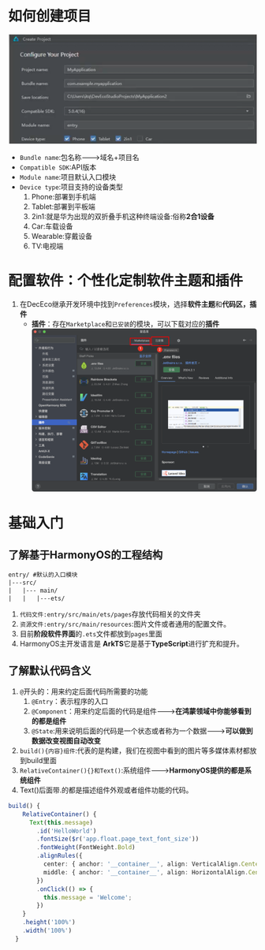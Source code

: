 # 如何创建项目
![图片1](./image/image1.png)
* `Bundle name`:包名称--->域名+项目名
* `Compatible SDK`:API版本
* `Module name`:项目默认入口模块
* `Device type`:项目支持的设备类型
    1. Phone:部署到手机端
    2. Tablet:部署到平板端
    3. 2in1:就是华为出现的双折叠手机这种终端设备:俗称**2合1设备**
    4. Car:车载设备
    5. Wearable:穿戴设备
    6. TV:电视端
# 配置软件：个性化定制软件主题和插件
1. 在DecEco继承开发环境中找到`Preferences`模块，选择**软件主题**和**代码区，插件**
    * **插件**：存在`Marketplace`和`已安装`的模块，可以下载对应的**插件**
    ![图片2](./image/image2.png)    
    

# 基础入门
## 了解基于HarmonyOS的工程结构
```plaintext
entry/ #默认的入口模块
|---src/
|   |--- main/
|   |   |---ets/

```
1. `代码文件:entry/src/main/ets/pages`存放代码相关的文件夹
2. `资源文件:entry/src/main/resources`:图片文件或者通用的配置文件。
3. 目前**阶段软件界面**的`.ets`文件都放到`pages`里面
4. HarmonyOS主开发语言是 **ArkTS**它是基于**TypeScript**进行扩充和提升。
## 了解默认代码含义
1. `@`开头的：用来约定后面代码所需要的功能
   1. `@Entry`：表示程序的入口
   2. `@Component`：用来约定后面的代码是组件--->**在鸿蒙领域中你能够看到的都是组件**
   3. `@State`:用来说明后面的代码是一个状态或者称为一个数据--->**可以做到数据改变视图自动改变**
2. `build(){内容}组件`:代表的是构建，我们在视图中看到的图片等多媒体素材都放到build里面
3. `RelativeContainer(){}和Text()`:系统组件--->**HarmonyOS提供的都是系统组件**
4. Text()后面带.的都是描述组件外观或者组件功能的代码。
```TypeScript
build() {
    RelativeContainer() {
      Text(this.message)
        .id('HelloWorld')
        .fontSize($r('app.float.page_text_font_size'))
        .fontWeight(FontWeight.Bold)
        .alignRules({
          center: { anchor: '__container__', align: VerticalAlign.Center },
          middle: { anchor: '__container__', align: HorizontalAlign.Center }
        })
        .onClick(() => {
          this.message = 'Welcome';
        })
    }
    .height('100%')
    .width('100%')
  }
   ```

